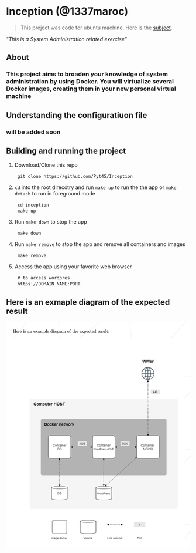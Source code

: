 # Inception (@1337maroc)

> This project was code for ubuntu machine. Here is the [subject][1].

*"This is a System Administration related exercise"*

## About
### This project aims to broaden your knowledge of system administration by using Docker. You will virtualize several Docker images, creating them in your new personal virtual machine

## Understanding the configuratiuon file
### will be added soon

## Building and running the project

1. Download/Clone this repo

        git clone https://github.com/Pyt45/Inception

2. `cd` into the root direcotry and run `make up` to run the the app or `make detach` to run in foreground mode

        cd inception
        make up

3. Run `make down` to stop the app

        make down

4. Run `make remove` to stop the app and remove all containers and images

        make remove

5. Access the app using your favorite web browser

        # to access wordpres
        https://DOMAIN_NAME:PORT

## Here is an exmaple diagram of the expected result
![Alt text](https://github.com/Pyt45/Inception/blob/main/result.png)

[1]: https://github.com/Pyt45/Inception/blob/main/inception.en.subject.pdf